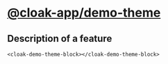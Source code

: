 # [@cloak-app/demo-theme](https://github.com/BKWLD/cloak-demo-theme)

## Description of a feature

<cloak-demo-theme-block></cloak-demo-theme-block>


```vue
<cloak-demo-theme-block></cloak-demo-theme-block>
```
